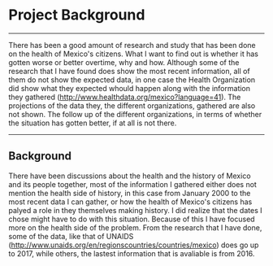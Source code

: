 # Project Background

---
There has been a good amount of research and study that has been done on the health of Mexico's citizens. What I want to find out is whether it has gotten worse or better overtime, why and how. Although some of the research that I have found does show the most recent information, all of them do not show the expected data, in one case the Health Organization did show what they expected whould happen along with the information they gathered (http://www.healthdata.org/mexico?language=41). The projections of the data they, the different organizations, gathered are also not shown. The follow up of the different organizations, in terms of whether the situation has gotten better, if at all is not there.

---

## Background

There have been discussions about the health and the history of Mexico and its people together, most of the information I gathered either does not mention the health side of history, in this case from January 2000 to the most recent data I can gather, or how the health of Mexico's citizens has palyed a role in they themselves making history. I did realize that the dates I chose might have to do with this situation.
Because of this I have focused more on the health side of the problem. From the research that I have done, some of the data, like that of UNAIDS (http://www.unaids.org/en/regionscountries/countries/mexico) does go up to 2017, while others, the lastest information that is avaliable is from 2016.
